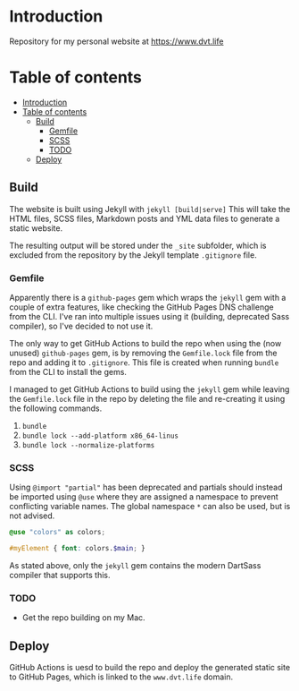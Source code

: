 # Introduction <a name="intro"></a>
Repository for my personal website at https://www.dvt.life

# Table of contents
- [Introduction ](#introduction-)
- [Table of contents](#table-of-contents)
  - [Build ](#build-)
    - [Gemfile ](#gemfile-)
    - [SCSS ](#scss-)
    - [TODO ](#todo-)
  - [Deploy ](#deploy-)

## Build <a name="build"></a>
The website is built using Jekyll with `jekyll [build|serve]`
This will take the HTML files, SCSS files, Markdown posts and YML data files to generate a static website. 

The resulting output will be stored under the `_site` subfolder, which is excluded from the repository by the Jekyll template `.gitignore` file.

### Gemfile <a name="gemfile">
Apparently there is a `github-pages` gem which wraps the `jekyll` gem with a couple of extra features, like checking the GitHub Pages DNS challenge from the CLI. I've ran into multiple issues using it (building, deprecated Sass compiler), so I've decided to not use it.

The only way to get GitHub Actions to build the repo when using the (now unused) `github-pages` gem, is by removing the `Gemfile.lock` file from the repo and adding it to `.gitignore`. This file is created when running `bundle` from the CLI to install the gems.

I managed to get GitHub Actions to build using the `jekyll` gem while leaving the `Gemfile.lock` file in the repo by deleting the file and re-creating it using the following commands.

1. `bundle` 
2. `bundle lock --add-platform x86_64-linus`
3. `bundle lock --normalize-platforms`

### SCSS <a name="scss"></a>
Using `@import "partial"` has been deprecated and partials should instead be imported using `@use` where they are assigned a namespace to prevent conflicting variable names. The global namespace `*` can also be used, but is not advised. 

```scss
@use "colors" as colors;

#myElement { font: colors.$main; }
```

As stated above, only the `jekyll` gem contains the modern DartSass compiler that supports this.

### TODO <a name="todo-build"></a>
- Get the repo building on my Mac.

## Deploy <a name="deploy"></a>
GitHub Actions is uesd to build the repo and deploy the generated static site to GitHub Pages, which is linked to the `www.dvt.life` domain.